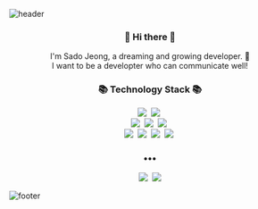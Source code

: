 ![header](https://capsule-render.vercel.app/api?type=slice&color=30A9DE&height=170&section=header&text=Sado%20Jeong%20:%20\)&fontColor=090707&fontAlignX=45&fontAlignY=65&fontSize=100)


<h3 align="center"> 👋 Hi there 👋 </h3>
<p align="center">
I'm Sado Jeong, a dreaming and  growing developer. 🌱 <br>
I want to be a developter who can communicate well!
</p>
<h3 align="center">📚 Technology Stack 📚</h3>
<p align="center">
  <img src="https://img.shields.io/badge/Python-3776AB?style=flat-square&logo=Python&logoColor=white"/>&nbsp
  <img src="https://img.shields.io/badge/Java-007396?style=flat-square&logo=&logoColor=white"/>&nbsp
  <br>
  <img src="https://img.shields.io/badge/HTML5-E34F26?style=flat-square&logo=HTML5&logoColor=white"/>&nbsp
  <img src="https://img.shields.io/badge/CSS3-1572B6?style=flat-square&logo=CSS3&logoColor=white"/>&nbsp
  <img src="https://img.shields.io/badge/JavaScript-FFD700?style=flat-square&logo=JavaScript&logoColor=white"/>&nbsp

  <br>
  <img src="https://img.shields.io/badge/MySQL-4479A1?style=flat-square&logo=MySQL&logoColor=white"/>&nbsp
  <img src="https://img.shields.io/badge/MongoDB-47A248?style=flat-square&logo=MongoDB&logoColor=white"/>&nbsp
  <img src="https://img.shields.io/badge/Hadoop-66CCFF?style=flat-square&logo=Apache-Hadoop&logoColor=white"/>&nbsp
  <img src="https://img.shields.io/badge/Git-F05032?style=flat-square&logo=Git&logoColor=white"/>&nbsp
</p>

<h3 align="center">•••</h3>

<p align="center">
  <a href="https://dreamingsado.tistory.com/"><img src="https://img.shields.io/badge/Tech%20Blog-11B48A?style=flat-square&logo=Vimeo&logoColor=white&link=https://dreamingsado.tistory.com/"/></a>&nbsp
  <a href="mailto:a01063854375@gmail.com"><img src="https://img.shields.io/badge/Gmail-d14836?style=flat-square&logo=Gmail&logoColor=white&link=mailto:a01063854375@gmail.com"/></a>
  
</p>

![footer](https://capsule-render.vercel.app/api?type=slice&color=EFDC05&height=100&section=footer)

